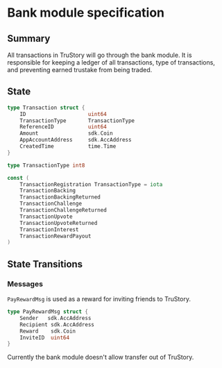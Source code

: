 # Bank module specification

## Summary

All transactions in TruStory will go through the bank module. It is responsible for keeping a ledger of all transactions, type of transactions, and preventing earned trustake from being traded.

## State

```go
type Transaction struct {
    ID                    uint64
    TransactionType       TransactionType
    ReferenceID           uint64
    Amount                sdk.Coin
    AppAccountAddress     sdk.AccAddress
    CreatedTime           time.Time
}

type TransactionType int8

const (
    TransactionRegistration TransactionType = iota
    TransactionBacking
    TransactionBackingReturned
    TransactionChallenge
    TransactionChallengeReturned
    TransactionUpvote
    TransactionUpvoteReturned
    TransactionInterest
    TransactionRewardPayout
)
```

## State Transitions
### Messages

`PayRewardMsg` is used as a reward for inviting friends to TruStory.

```go
type PayRewardMsg struct {
    Sender   sdk.AccAddress
    Recipient sdk.AccAddress
    Reward    sdk.Coin
    InviteID  uint64
}
```
Currently the bank module doesn't allow transfer out of TruStory.
